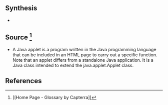 ## Synthesis
- 
## Source [^1]
- A Java applet is a program written in the Java programming language that can be included in an HTML page to carry out a specific function. Note that an applet differs from a standalone Java application. It is a Java class intended to extend the java.applet.Applet class.
## References

[^1]: [[Home Page - Glossary by Capterra]]